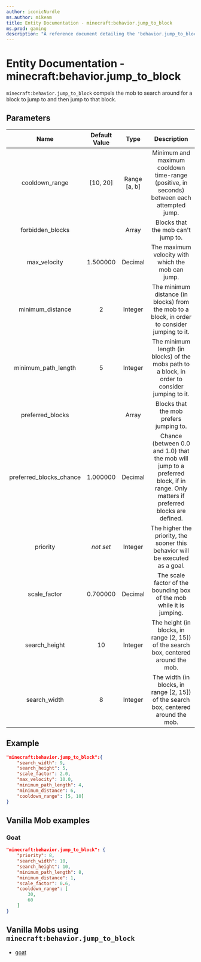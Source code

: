```yaml
---
author: iconicNurdle
ms.author: mikeam
title: Entity Documentation - minecraft:behavior.jump_to_block
ms.prod: gaming
description: "A reference document detailing the 'behavior.jump_to_block' entity goal"
---
```


# Entity Documentation - minecraft:behavior.jump_to_block

`minecraft:behavior.jump_to_block` compels the mob to search around for a block to jump to and then jump to that block.

## Parameters

| Name| Default Value| Type| Description |
|:-----------:|:-----------:|:-----------:|:-----------:|
| cooldown_range| [10, 20]| Range [a, b]| Minimum and maximum cooldown time-range (positive, in seconds) between each attempted jump. |
| forbidden_blocks| | Array| Blocks that the mob can't jump to. |
| max_velocity| 1.500000| Decimal| The maximum velocity with which the mob can jump. |
| minimum_distance| 2| Integer| The minimum distance (in blocks) from the mob to a block, in order to consider jumping to it. |
| minimum_path_length| 5| Integer| The minimum length (in blocks) of the mobs path to a block, in order to consider jumping to it. |
| preferred_blocks| | Array| Blocks that the mob prefers jumping to. |
| preferred_blocks_chance| 1.000000| Decimal| Chance (between 0.0 and 1.0) that the mob will jump to a preferred block, if in range. Only matters if preferred blocks are defined. |
|priority|*not set*|Integer|The higher the priority, the sooner this behavior will be executed as a goal.|
| scale_factor| 0.700000| Decimal| The scale factor of the bounding box of the mob while it is jumping. |
| search_height| 10| Integer| The height (in blocks, in range [2, 15]) of the search box, centered around the mob. |
| search_width| 8| Integer| The width (in blocks, in range [2, 15]) of the search box, centered around the mob. |

## Example

```json
"minecraft:behavior.jump_to_block":{
    "search_width": 9,
    "search_height": 5,
    "scale_factor": 2.0,
    "max_velocity": 10.0,
    "minimum_path_length": 4,
    "minimum_distance": 6,
    "cooldown_range": [5, 10]
}
```

## Vanilla Mob examples

### Goat

```json
"minecraft:behavior.jump_to_block": {
    "priority": 8,
    "search_width": 10,
    "search_height": 10,
    "minimum_path_length": 8,
    "minimum_distance": 1,
    "scale_factor": 0.6,
    "cooldown_range": [
        30,
        60
    ]
}
```

## Vanilla Mobs using `minecraft:behavior.jump_to_block`

- [goat](../../../../Source/VanillaBehaviorPack_Snippets/entities/goat.md)
